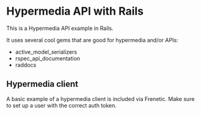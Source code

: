 # Hypermedia API with Rails

This is a Hypermedia API example in Rails.

It uses several cool gems that are good for hypermedia and/or APIs:

* active_model_serializers
* rspec_api_documentation
* raddocs

## Hypermedia client

A basic example of a hypermedia client is included via Frenetic. Make sure to set up a user with the correct auth token.
